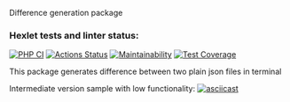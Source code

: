 Difference generation package

### Hexlet tests and linter status:
[![PHP CI](https://github.com/vyachka1001/php-project-lvl2/actions/workflows/php-ci.yml/badge.svg)](https://github.com/vyachka1001/php-project-lvl2/actions/workflows/php-ci.yml)
[![Actions Status](https://github.com/vyachka1001/php-project-lvl2/workflows/hexlet-check/badge.svg)](https://github.com/vyachka1001/php-project-lvl2/actions)
[![Maintainability](https://api.codeclimate.com/v1/badges/e4ceea059edf57f7f360/maintainability)](https://codeclimate.com/github/vyachka1001/php-project-lvl2/maintainability)
[![Test Coverage](https://api.codeclimate.com/v1/badges/e4ceea059edf57f7f360/test_coverage)](https://codeclimate.com/github/vyachka1001/php-project-lvl2/test_coverage)

This package generates difference between two plain json files in terminal

Intermediate version sample with low functionality: 
[![asciicast](https://asciinema.org/a/wLeBYt5y4tpPRDgqP8uJybcXa.svg)](https://asciinema.org/a/wLeBYt5y4tpPRDgqP8uJybcXa)